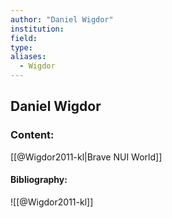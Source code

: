 ```yaml
---
author: "Daniel Wigdor"
institution:
field:
type:
aliases:
  - Wigdor
---
```


## Daniel Wigdor

### Content:
[[@Wigdor2011-kl|Brave NUI World]]

#### Bibliography:

![[@Wigdor2011-kl]]